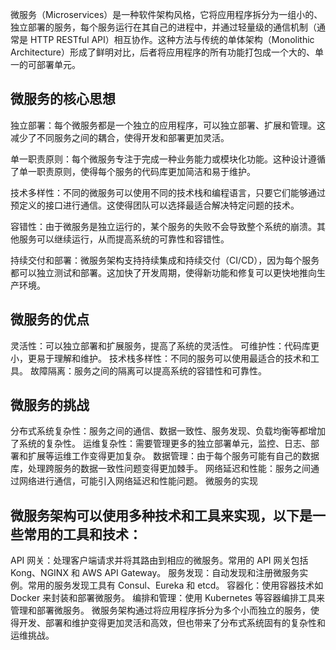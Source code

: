 微服务（Microservices）是一种软件架构风格，它将应用程序拆分为一组小的、独立部署的服务，每个服务运行在其自己的进程中，并通过轻量级的通信机制（通常是 HTTP RESTful API）相互协作。这种方法与传统的单体架构（Monolithic Architecture）形成了鲜明对比，后者将应用程序的所有功能打包成一个大的、单一的可部署单元。

## 微服务的核心思想
独立部署：每个微服务都是一个独立的应用程序，可以独立部署、扩展和管理。这减少了不同服务之间的耦合，使得开发和部署更加灵活。

单一职责原则：每个微服务专注于完成一种业务能力或模块化功能。这种设计遵循了单一职责原则，使得每个服务的代码库更加简洁和易于维护。

技术多样性：不同的微服务可以使用不同的技术栈和编程语言，只要它们能够通过预定义的接口进行通信。这使得团队可以选择最适合解决特定问题的技术。

容错性：由于微服务是独立运行的，某个服务的失败不会导致整个系统的崩溃。其他服务可以继续运行，从而提高系统的可靠性和容错性。

持续交付和部署：微服务架构支持持续集成和持续交付（CI/CD），因为每个服务都可以独立测试和部署。这加快了开发周期，使得新功能和修复可以更快地推向生产环境。

## 微服务的优点
灵活性：可以独立部署和扩展服务，提高了系统的灵活性。
可维护性：代码库更小，更易于理解和维护。
技术栈多样性：不同的服务可以使用最适合的技术和工具。
故障隔离：服务之间的隔离可以提高系统的容错性和可靠性。
## 微服务的挑战
分布式系统复杂性：服务之间的通信、数据一致性、服务发现、负载均衡等都增加了系统的复杂性。
运维复杂性：需要管理更多的独立部署单元，监控、日志、部署和扩展等运维工作变得更加复杂。
数据管理：由于每个服务可能有自己的数据库，处理跨服务的数据一致性问题变得更加棘手。
网络延迟和性能：服务之间通过网络进行通信，可能引入网络延迟和性能问题。
微服务的实现
## 微服务架构可以使用多种技术和工具来实现，以下是一些常用的工具和技术：

API 网关：处理客户端请求并将其路由到相应的微服务。常用的 API 网关包括 Kong、NGINX 和 AWS API Gateway。
服务发现：自动发现和注册微服务实例。常用的服务发现工具有 Consul、Eureka 和 etcd。
容器化：使用容器技术如 Docker 来封装和部署微服务。
编排和管理：使用 Kubernetes 等容器编排工具来管理和部署微服务。
微服务架构通过将应用程序拆分为多个小而独立的服务，使得开发、部署和维护变得更加灵活和高效，但也带来了分布式系统固有的复杂性和运维挑战。